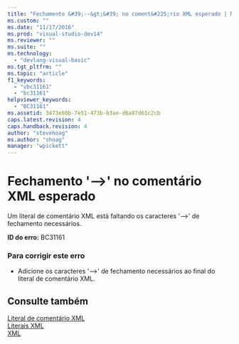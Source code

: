 ```yaml
---
title: "Fechamento &#39;--&gt;&#39; no coment&#225;rio XML esperado | Microsoft Docs"
ms.custom: ""
ms.date: "11/17/2016"
ms.prod: "visual-studio-dev14"
ms.reviewer: ""
ms.suite: ""
ms.technology: 
  - "devlang-visual-basic"
ms.tgt_pltfrm: ""
ms.topic: "article"
f1_keywords: 
  - "vbc31161"
  - "bc31161"
helpviewer_keywords: 
  - "BC31161"
ms.assetid: 3473e80b-7e51-473b-b3ae-d6a87d61c2cb
caps.latest.revision: 4
caps.handback.revision: 4
author: "stevehoag"
ms.author: "shoag"
manager: "wpickett"
---
```

# Fechamento &#39;--&gt;&#39; no coment&#225;rio XML esperado
Um literal de comentário XML está faltando os caracteres '\-\-\>' de fechamento necessários.  
  
 **ID do erro:** BC31161  
  
### Para corrigir este erro  
  
-   Adicione os caracteres '\-\-\>' de fechamento necessários ao final do literal de comentário XML.  
  
## Consulte também  
 [Literal de comentário XML](../../visual-basic/language-reference/xml-literals/xml-comment-literal.md)   
 [Literais XML](../../visual-basic/language-reference/xml-literals/index.md)   
 [XML](../../visual-basic/programming-guide/language-features/xml/index.md)
